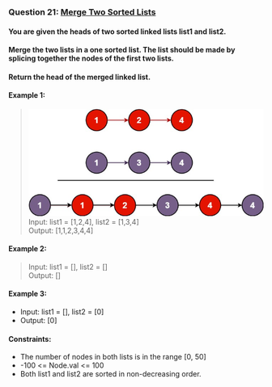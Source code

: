 ﻿### Question 21: [Merge Two Sorted Lists](https://leetcode-cn.com/problems/merge-two-sorted-lists/)
#### You are given the heads of two sorted linked lists list1 and list2.
#### Merge the two lists in a one sorted list. The list should be made by splicing together the nodes of the first two lists.
#### Return the head of the merged linked list.

#### Example 1:
> ![Merge 2 sorted lists](Question21_Example1.jpg)
> Input: list1 = [1,2,4], list2 = [1,3,4]  
> Output: [1,1,2,3,4,4]

#### Example 2:
> Input: list1 = [], list2 = []  
> Output: []

#### Example 3:
* Input: list1 = [], list2 = [0]  
* Output: [0]

#### Constraints:
* The number of nodes in both lists is in the range [0, 50]
* -100 <= Node.val <= 100
* Both list1 and list2 are sorted in non-decreasing order.